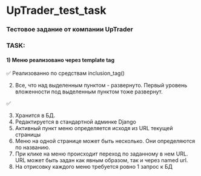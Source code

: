 # UpTrader_test_task

### Тестовое задание от компании UpTrader

### TASK: 

#### 1) Меню реализовано через template tag

✅ Реализованно по средствам inclusion_tag()

2) Все, что над выделенным пунктом - развернуто. Первый уровень вложенности под выделенным пунктом тоже развернут.

✅ 

3) Хранится в БД.
4) Редактируется в стандартной админке Django
5) Активный пункт меню определяется исходя из URL текущей страницы
6) Меню на одной странице может быть несколько. Они определяются по названию.
7) При клике на меню происходит переход по заданному в нем URL. URL может быть задан как явным образом, так и через named url.
8) На отрисовку каждого меню требуется ровно 1 запрос к БД
